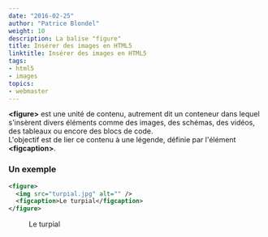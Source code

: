 ```yaml
---
date: "2016-02-25"
author: "Patrice Blondel"
weight: 10
description: La balise "figure"
title: Insérer des images en HTML5
linktitle: Insérer des images en HTML5
tags:
- html5
- images
topics:
- webmaster
---
```



**&lt;figure&gt;** est une unité de contenu, autrement dit un conteneur dans lequel 
s'insèrent divers éléments comme des images, des schémas, des vidéos, des tableaux ou encore des blocs de code.   
L'objectif est de lier ce contenu à une légende, définie par l'élément **&lt;figcaption&gt;**.   

<!--more--> 

### Un exemple
```xml
<figure>
  <img src="turpial.jpg" alt="" />
  <figcaption>Le turpial</figcaption>
</figure>
```


<figure>
  <img src="/images/turpial.jpg" alt="" />
  <figcaption>Le turpial</figcaption>
</figure>

